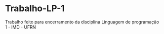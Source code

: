 # Trabalho-LP-1
Trabalho feito para encerramento da disciplina Linguagem de programação 1 - IMD - UFRN
